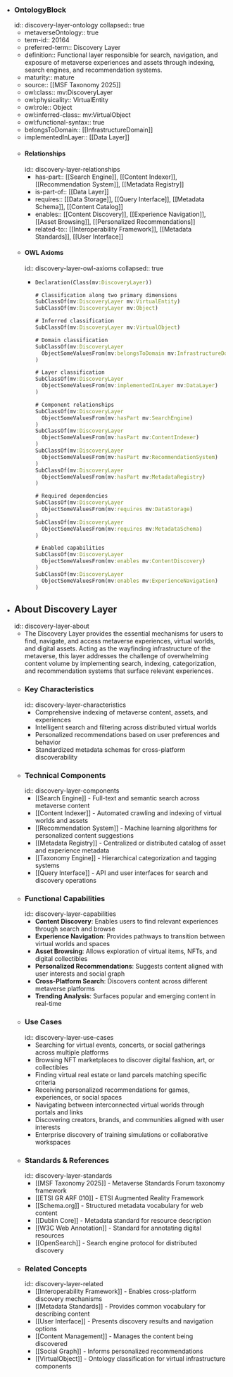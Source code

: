 - ### OntologyBlock
  id:: discovery-layer-ontology
  collapsed:: true
	- metaverseOntology:: true
	- term-id:: 20164
	- preferred-term:: Discovery Layer
	- definition:: Functional layer responsible for search, navigation, and exposure of metaverse experiences and assets through indexing, search engines, and recommendation systems.
	- maturity:: mature
	- source:: [[MSF Taxonomy 2025]]
	- owl:class:: mv:DiscoveryLayer
	- owl:physicality:: VirtualEntity
	- owl:role:: Object
	- owl:inferred-class:: mv:VirtualObject
	- owl:functional-syntax:: true
	- belongsToDomain:: [[InfrastructureDomain]]
	- implementedInLayer:: [[Data Layer]]
	- #### Relationships
	  id:: discovery-layer-relationships
		- has-part:: [[Search Engine]], [[Content Indexer]], [[Recommendation System]], [[Metadata Registry]]
		- is-part-of:: [[Data Layer]]
		- requires:: [[Data Storage]], [[Query Interface]], [[Metadata Schema]], [[Content Catalog]]
		- enables:: [[Content Discovery]], [[Experience Navigation]], [[Asset Browsing]], [[Personalized Recommendations]]
		- related-to:: [[Interoperability Framework]], [[Metadata Standards]], [[User Interface]]
	- #### OWL Axioms
	  id:: discovery-layer-owl-axioms
	  collapsed:: true
		- ```clojure
		  Declaration(Class(mv:DiscoveryLayer))

		  # Classification along two primary dimensions
		  SubClassOf(mv:DiscoveryLayer mv:VirtualEntity)
		  SubClassOf(mv:DiscoveryLayer mv:Object)

		  # Inferred classification
		  SubClassOf(mv:DiscoveryLayer mv:VirtualObject)

		  # Domain classification
		  SubClassOf(mv:DiscoveryLayer
		    ObjectSomeValuesFrom(mv:belongsToDomain mv:InfrastructureDomain)
		  )

		  # Layer classification
		  SubClassOf(mv:DiscoveryLayer
		    ObjectSomeValuesFrom(mv:implementedInLayer mv:DataLayer)
		  )

		  # Component relationships
		  SubClassOf(mv:DiscoveryLayer
		    ObjectSomeValuesFrom(mv:hasPart mv:SearchEngine)
		  )
		  SubClassOf(mv:DiscoveryLayer
		    ObjectSomeValuesFrom(mv:hasPart mv:ContentIndexer)
		  )
		  SubClassOf(mv:DiscoveryLayer
		    ObjectSomeValuesFrom(mv:hasPart mv:RecommendationSystem)
		  )
		  SubClassOf(mv:DiscoveryLayer
		    ObjectSomeValuesFrom(mv:hasPart mv:MetadataRegistry)
		  )

		  # Required dependencies
		  SubClassOf(mv:DiscoveryLayer
		    ObjectSomeValuesFrom(mv:requires mv:DataStorage)
		  )
		  SubClassOf(mv:DiscoveryLayer
		    ObjectSomeValuesFrom(mv:requires mv:MetadataSchema)
		  )

		  # Enabled capabilities
		  SubClassOf(mv:DiscoveryLayer
		    ObjectSomeValuesFrom(mv:enables mv:ContentDiscovery)
		  )
		  SubClassOf(mv:DiscoveryLayer
		    ObjectSomeValuesFrom(mv:enables mv:ExperienceNavigation)
		  )
		  ```
- ## About Discovery Layer
  id:: discovery-layer-about
	- The Discovery Layer provides the essential mechanisms for users to find, navigate, and access metaverse experiences, virtual worlds, and digital assets. Acting as the wayfinding infrastructure of the metaverse, this layer addresses the challenge of overwhelming content volume by implementing search, indexing, categorization, and recommendation systems that surface relevant experiences.
	- ### Key Characteristics
	  id:: discovery-layer-characteristics
		- Comprehensive indexing of metaverse content, assets, and experiences
		- Intelligent search and filtering across distributed virtual worlds
		- Personalized recommendations based on user preferences and behavior
		- Standardized metadata schemas for cross-platform discoverability
	- ### Technical Components
	  id:: discovery-layer-components
		- [[Search Engine]] - Full-text and semantic search across metaverse content
		- [[Content Indexer]] - Automated crawling and indexing of virtual worlds and assets
		- [[Recommendation System]] - Machine learning algorithms for personalized content suggestions
		- [[Metadata Registry]] - Centralized or distributed catalog of asset and experience metadata
		- [[Taxonomy Engine]] - Hierarchical categorization and tagging systems
		- [[Query Interface]] - API and user interfaces for search and discovery operations
	- ### Functional Capabilities
	  id:: discovery-layer-capabilities
		- **Content Discovery**: Enables users to find relevant experiences through search and browse
		- **Experience Navigation**: Provides pathways to transition between virtual worlds and spaces
		- **Asset Browsing**: Allows exploration of virtual items, NFTs, and digital collectibles
		- **Personalized Recommendations**: Suggests content aligned with user interests and social graph
		- **Cross-Platform Search**: Discovers content across different metaverse platforms
		- **Trending Analysis**: Surfaces popular and emerging content in real-time
	- ### Use Cases
	  id:: discovery-layer-use-cases
		- Searching for virtual events, concerts, or social gatherings across multiple platforms
		- Browsing NFT marketplaces to discover digital fashion, art, or collectibles
		- Finding virtual real estate or land parcels matching specific criteria
		- Receiving personalized recommendations for games, experiences, or social spaces
		- Navigating between interconnected virtual worlds through portals and links
		- Discovering creators, brands, and communities aligned with user interests
		- Enterprise discovery of training simulations or collaborative workspaces
	- ### Standards & References
	  id:: discovery-layer-standards
		- [[MSF Taxonomy 2025]] - Metaverse Standards Forum taxonomy framework
		- [[ETSI GR ARF 010]] - ETSI Augmented Reality Framework
		- [[Schema.org]] - Structured metadata vocabulary for web content
		- [[Dublin Core]] - Metadata standard for resource description
		- [[W3C Web Annotation]] - Standard for annotating digital resources
		- [[OpenSearch]] - Search engine protocol for distributed discovery
	- ### Related Concepts
	  id:: discovery-layer-related
		- [[Interoperability Framework]] - Enables cross-platform discovery mechanisms
		- [[Metadata Standards]] - Provides common vocabulary for describing content
		- [[User Interface]] - Presents discovery results and navigation options
		- [[Content Management]] - Manages the content being discovered
		- [[Social Graph]] - Informs personalized recommendations
		- [[VirtualObject]] - Ontology classification for virtual infrastructure components

